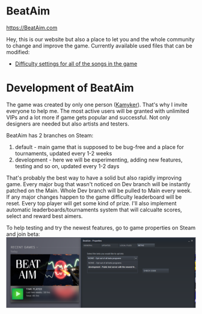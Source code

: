 # BeatAim
https://BeatAim.com

Hey, this is our website but also a place to let you and the whole community to change and improve the game. Currently available used files that can be modified:
- [Difficulty settings for all of the songs in the game](./gameDevBranch/SongsBalance.csv)

# Development of BeatAim
The game was created by only one person ([Kamyker](https://twitter.com/kamyker)). That's why I invite everyone to help me. The most active users will be granted with unlimited VIPs and a lot more if game gets popular and successful. Not only designers are needed but also artists and testers.

BeatAim has 2 branches on Steam:
1. default - main game that is supposed to be bug-free and a place for tournaments, updated every 1-2 weeks
2. development - here we will be experimenting, adding new features, testing and so on, updated every 1-2 days

That's probably the best way to have a solid but also rapidly improving game. Every major bug that wasn't noticed on Dev branch will be instantly patched on the Main. Whole Dev branch will be pulled to Main every week. If any major changes happen to the game difficulty leaderboard will be reset. Every top player will get some kind of prize. I'll also implement automatic leaderboards/tournaments system that will calcualte scores, select and reward best aimers.

To help testing and try the newest features, go to game properties on Steam and join beta: 
![devBranch](./imgs/devBranch.png)
